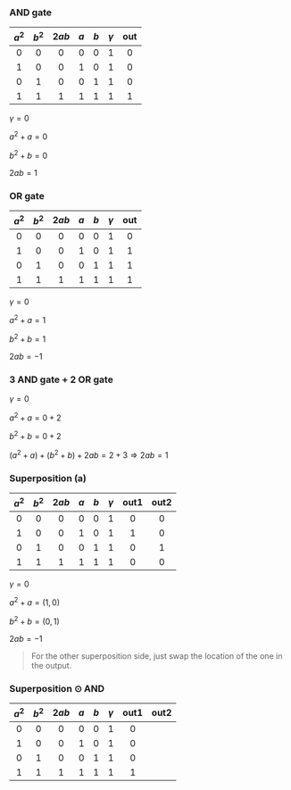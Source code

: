 ### AND gate
|$a^2$|$b^2$|$2ab$|$a$|$b$|$\gamma$|out|
|:---:|:---:|:---:|:-:|:-:|:------:|:-:|
|0|0|0|0|0|1|0|
|1|0|0|1|0|1|0|
|0|1|0|0|1|1|0|
|1|1|1|1|1|1|1|

$\gamma = 0$

$a^2+a = 0$

$b^2+b = 0$

$2ab = 1$

### OR gate

|$a^2$|$b^2$|$2ab$|$a$|$b$|$\gamma$|out|
|:---:|:---:|:---:|:-:|:-:|:------:|:-:|
|0|0|0|0|0|1|0|
|1|0|0|1|0|1|1|
|0|1|0|0|1|1|1|
|1|1|1|1|1|1|1|

$\gamma = 0$

$a^2+a = 1$

$b^2+b = 1$

$2ab = -1$

### 3 AND gate + 2 OR gate

$\gamma = 0$

$a^2+a = 0+2$

$b^2+b = 0+2$

$(a^2+a) + (b^2+b) + 2ab=2+3 \Rightarrow 2ab = 1$

### Superposition (a)

|$a^2$|$b^2$|$2ab$|$a$|$b$|$\gamma$|out1|out2|
|:---:|:---:|:---:|:-:|:-:|:------:|:--:|:--:|
|0|0|0|0|0|1|0|0|
|1|0|0|1|0|1|1|0|
|0|1|0|0|1|1|0|1|
|1|1|1|1|1|1|0|0|

$\gamma = 0$

$a^2+a = (1, 0)$

$b^2+b = (0, 1)$

$2ab = -1$

> For the other superposition side, just swap the location of the one in the output.


### Superposition $\odot$ AND

|$a^2$|$b^2$|$2ab$|$a$|$b$|$\gamma$|out1|out2|
|:---:|:---:|:---:|:-:|:-:|:------:|:--:|:--:|
|0|0|0|0|0|1|0|
|1|0|0|1|0|1|0|
|0|1|0|0|1|1|0|
|1|1|1|1|1|1|1|